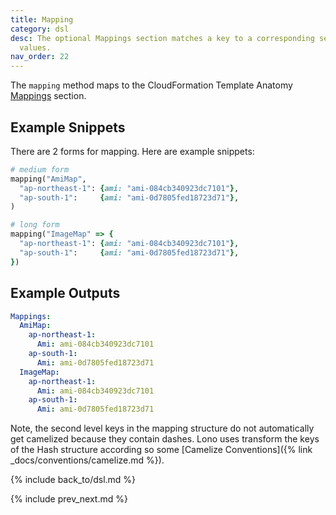 ```yaml
---
title: Mapping
category: dsl
desc: The optional Mappings section matches a key to a corresponding set of named
  values.
nav_order: 22
---
```


The `mapping` method maps to the CloudFormation Template Anatomy [Mappings](https://docs.aws.amazon.com/AWSCloudFormation/latest/UserGuide/mappings-section-structure.html) section.

## Example Snippets

There are 2 forms for mapping.  Here are example snippets:

```ruby
# medium form
mapping("AmiMap",
  "ap-northeast-1": {ami: "ami-084cb340923dc7101"},
  "ap-south-1":     {ami: "ami-0d7805fed18723d71"},
)

# long form
mapping("ImageMap" => {
  "ap-northeast-1": {ami: "ami-084cb340923dc7101"},
  "ap-south-1":     {ami: "ami-0d7805fed18723d71"},
})
```

## Example Outputs

```yaml
Mappings:
  AmiMap:
    ap-northeast-1:
      Ami: ami-084cb340923dc7101
    ap-south-1:
      Ami: ami-0d7805fed18723d71
  ImageMap:
    ap-northeast-1:
      Ami: ami-084cb340923dc7101
    ap-south-1:
      Ami: ami-0d7805fed18723d71
```

Note, the second level keys in the mapping structure do not automatically get camelized because they contain dashes.  Lono uses transform the keys of the Hash structure according so some [Camelize Conventions]({% link _docs/conventions/camelize.md %}).

{% include back_to/dsl.md %}

{% include prev_next.md %}
